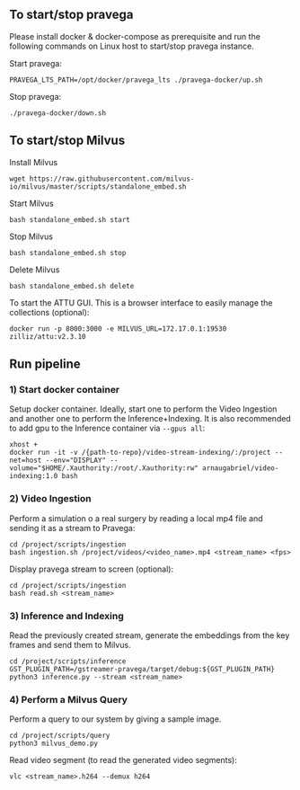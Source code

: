 ## To start/stop pravega

Please install docker & docker-compose as prerequisite and run the following commands on Linux host to start/stop pravega instance.

Start pravega:
```
PRAVEGA_LTS_PATH=/opt/docker/pravega_lts ./pravega-docker/up.sh
```

Stop pravega:
```
./pravega-docker/down.sh
```

## To start/stop Milvus

Install Milvus
```
wget https://raw.githubusercontent.com/milvus-io/milvus/master/scripts/standalone_embed.sh
```

Start Milvus
```
bash standalone_embed.sh start
```

Stop Milvus
```
bash standalone_embed.sh stop
```

Delete Milvus
```
bash standalone_embed.sh delete
```

To start the ATTU GUI. This is a browser interface to easily manage the collections (optional):
```
docker run -p 8000:3000 -e MILVUS_URL=172.17.0.1:19530 zilliz/attu:v2.3.10
```

## Run pipeline
### 1) Start docker container
Setup docker container. Ideally, start one to perform the Video Ingestion and another one to perform the Inference+Indexing. It is also recommended to add gpu to the Inference container via ```--gpus all```:
```
xhost +
docker run -it -v /{path-to-repo}/video-stream-indexing/:/project --net=host --env="DISPLAY" --volume="$HOME/.Xauthority:/root/.Xauthority:rw" arnaugabriel/video-indexing:1.0 bash
```

### 2) Video Ingestion
Perform a simulation o a real surgery by reading a local mp4 file and sending it as a stream to Pravega:
```
cd /project/scripts/ingestion
bash ingestion.sh /project/videos/<video_name>.mp4 <stream_name> <fps>
```

Display pravega stream to screen (optional):
```
cd /project/scripts/ingestion
bash read.sh <stream_name>
```

### 3) Inference and Indexing
Read the previously created stream, generate the embeddings from the key frames and send them to Milvus.

```
cd /project/scripts/inference
GST_PLUGIN_PATH=/gstreamer-pravega/target/debug:${GST_PLUGIN_PATH} python3 inference.py --stream <stream_name>
```

### 4) Perform a Milvus Query

Perform a query to our system by giving a sample image. 
```
cd /project/scripts/query
python3 milvus_demo.py
```

Read video segment (to read the generated video segments):
```
vlc <stream_name>.h264 --demux h264
```